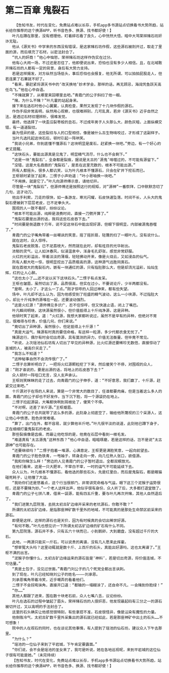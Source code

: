# 第二百章 鬼裂石
        【告知书友，时代在变化，免费站点难以长存，手机app多书源站点切换看书大势所趋，站长给你推荐的这个换源APP，听书音色多、换源、找书都好使！】
       叶凡在蹲在那里，没有搭理他，盯着碎石看了良久，心中恍然大悟，暗中大骂荣祥赌石坊奸诈无耻。
       他从《源天书》中学来的东西没有错误，是这家赌石坊作假，这些源石被剖开过，取走了里面的源，而后填充了石材，以密法封合了。
       “坑人的奸商！”他心中恼怒，荣祥赌石坊这样作伪实在过分。
       他有心大闹一场，不过还是忍住了，他即便说出来，恐怕也没有多少人相信。且，在北域敢开赌石坊的人都有一定的背景，身后有大势力支持。
       若是这样揭发，对方纵然当场低头，事后恐怕也会报复，他无所谓，可以拍拍屁股走人，但若连累了石寨就不好了。
       “看来，要赶紧将源天书中的‘改天换地’妙术学会，那样的话，再无顾忌，海阔凭鱼跃天高任鸟飞。”他在心中自语。
       “不赌就算了，从哪里来回哪里去吧。”青霞门的公子斜扫了他一眼。
       “赌，为什么不赌？”叶凡霍的站起身来。
       接下来在选石时他小心翼翼，认真检查，果然又发现了十几块作假的源石。
       作伪手段非常高明，纵然用心观察，也很难辨别，几可乱真，若非《源天书》近乎自然之法，是透过石材纹理辨析，很难发觉。
       最终，他选择了一块歪瓜裂枣般的丑石，不过成年男子人头那么大，颜色灰暗，上面纵横交错，有一道道裂纹。
       最为怪异的是，这些裂纹与人的口型相仿，像是被什么古生物啃咬过，才形成了这副样子。
       当叶凡选托起这块石后，顿时引起一阵哄笑。
       “我说小兄弟，你到底懂不懂源石？这块明显是废石，赶紧换一块吧。”旁边，有一个好心的老丈提醒。
       “这快石头，要能出源真是见鬼了，明显精气流尽，什么也不会剩下。”
       “这是一块‘鬼裂石’，全身都是裂痕，据说是太古的‘源鬼’啃噬过的，不可能有源留下。”
       “没错，这是大名鼎鼎的‘鬼裂石’，是丢在这里充数的，根本不可能出源。”
       所有人都摇头，很多人都讥笑，认为叶凡根本不懂源石，只会在矿井下挖石而已。
       王枢顿时紧张了起来，二愣子小声劝道：“叶小哥咱换一块吧。”
       “不用换，就是它了。”叶凡向源师傅示意，请他切开。
       尽管是一块“鬼裂石”，但源师傅还是按照这行的规矩，对“源神”一番祭拜，口中默默念叨了几句，这才动刀。
       他出手利索，刀走的很快，如一条游龙，寒光闪耀，石皮快速坠落，时间不长，人头大的鬼裂石便被剥下层层老皮，已不足拳头大。
       围观的人一致不看好，纷纷议论。
       “根本不可能出源，纯粹是浪费时间，直接一刀劈开算了。”
       “鬼裂石要是出源的话，我将这些石皮吞下去。”
       “时间要是倒退数十万年，说不定这块石中能出现好源，但眼下很明显，内部被源鬼吞噬了。”
       青霞门的公子嘴角带着一丝嘲讽的笑意，摇了摇折扇，轻蔑的扫了一眼叶凡，没有说什么。
       就在这时，众人惊呼。
       鬼裂石老皮脱落，已不足荔枝大，然而就在此时，却有炫目的光华射出。
       浓郁的灵气，让人如沐春风，似浸温泉中，浑身毛孔舒张，感觉非常舒服。
       火红的光彩溢出，带着淡淡的薄烟，轻轻拂动开来，像是火烧云，又如浸血的仙气。
       所有人都大吃一惊，很明显挖出了品质极高的源，这种源气远胜同类石。
       就在荔枝大的鬼裂石内，嵌有一块通红的源，只有指肚那么大，但是却流光溢彩，灿灿生辉，红的让人心醉。
       “这也太小了……还不足以买下这块石头。”二愣子有点发呆。
       王枢也皱眉，虽然切出了源，品质很高，但实在过小，不要说论斤，少半两都没有。
       “是啊，太小了，才这么一丁点。”刚才惊呼的人回过神来，都有些失望。
       场中，叶凡却不这么认为，因为他感受到了旺盛的精气波动，这么一小块源，不过指肚大小，却比十斤纯净的源堆在一起，还要波动强烈。
       “这是火红源！”源师傅见多识广，忍不住惊呼，但又快速止语，闭上了嘴巴。
       叶凡瞬间明晓，这块源虽然很小，但价值抵得上十斤纯净源，这是异种。
       他顿时笑了起来，道：“火红源，我想大家都听说过，虽然不是罕有的异种，但绝对不常见，很难得与珍贵，价值几何，你们来说。”
       “竟切出了异种源，虽然很小，但足抵得上十斤源！”
       “真是大运气，赌源有时真的要信命格，有这样一粒源，多少代都衣食无忧了。”
       赌源这行，偶尔有时会切出奇源，具有莫测的异力，价值无法衡量，但毕竟不常见。
       “听说，上次瑶池仙石坊有人切出了罕见的异种源，比火红源还要稀珍无数倍，直接惊动了圣城的人，被高价买走了。”
       “我怎么不知道？”
       “这种秘事自然不会流传很广了。”
       二愣子总算听明白了，一把将火红源颗粒挖了下来，然后傻笑个不停，对围观的众人，道：“刚才谁说的，要是出源的话，将地上的石皮吞下去？”
       众人顿时一阵哑口无言，没人支声承认。
       王枢则笑眯眯的走了过去，向青霞门的公子伸手，道：“不好意思，我们赢了，十斤源，赶紧交过来吧。”
       十斤源对于在场的人来说，算是一个非常大的数目了，任谁都要肉痛，但是当着这么多人的面，青霞门的公子却也不好发作，当下沉下脸，将一个源袋扔在地上。
       二愣子捡起源袋，大嘴都快咧到耳根处了，傻笑个不停。
       “不对啊，还差了半斤源。”王枢蹙眉。
       青霞门的公子总共就带了这么多的源，此刻身上彻底空了，输给他所蔑视的三个采源人，这让他心中愤懑，脸色非常难堪。
       “算了，出门在外，都不容易，就少算他半斤吧。”叶凡很平淡的说道，此刻他已蹲下身子，正在细细打量鬼裂石的老皮。
       那些裂痕像是齿痕，而最让他吃惊的是，他竟在石层中看到一根毛发。
       “难道真有‘太古源鬼’这种东西？”他心中自语，暗暗琢磨，若是这样的话，岂不是说“太古源神”也可能存在。
       “还要继续吗？”二愣子抱着一堆源，心满意足，王枢更是满脸笑意，一起向前望去。
       青霞门的公子脸色铁青，一甩袖子，转身走向一旁，向几位熟人张口，欲借源。
       “我和你赌怎么样！”旁边的人见青霞门的公子暂时退出，全都双眼放光。
       在他们看来，这是一只大肥羊，不宰白不宰，一时的运气不可能延续下去。
       众人认为，叶凡根本不懂源石，看他选的那些石头，先是红里白，而后是鬼裂石，都是瞎猫碰死耗子，让他撞了大运。
       “我劝你们还是悠着点，这个行当很邪门，非常讲究命格与气运，眼下这三个泥猴子运势很旺，还是不要赌为妙。”一个老人这样出声，他似乎很有身份，众人听了后，大多都打退堂鼓了。
       青霞门的公子七拼八凑，借来一袋源，能有四五斤重，要与叶凡再次开赌，其他人自然退后了。
       “我们进第九层院落，去挑太初古矿边缘开采来的老坑源石，你敢不敢？”
       所谓的太初古矿边缘，是指那座神矿数千里外的地域，不可能真的是那处生命禁区前采来的源石。
       即便是这样，这样的源石也是天价，因为有时候真的会切出稀世好源。
       “有何不敢。”叶凡也想见识一下所谓太初古矿边缘的矿石有什么不同。
       第九层院落，源石并不多，只有五六十块而已，小到鹅卵，大到磨盘，没有超过千斤的大石。
       此地，一两源只能买一斤石，可以说贵的离谱，没有几人愿来此挥霍。
       “想宰冤大头吗？这里动辄就是数十斤、上百斤的石头，真能出好源吗，这也太离谱了。”王枢不满的出言。
       “泥猴子你懂什么，太初古矿边缘运来的源石皆是‘神料’，若是切出奇源，将价值连城，不可估量。”
       “真是土包子，没见过世面。”青霞门刘公子的几个死党全都出言讽刺。
       到了现在，叶凡已经知晓刘公子的姓名————刘承恩。
       刘承恩嘴角带着冷笑，近乎嘲弄的看着他们。
       二愣子不会拐弯抹角，直接开口道：“都输的一塌糊涂了，还自命不凡，一会赌到你脸绿！”
       “你……”
       其他人都跟了进来，围在数十块老石前，众人七嘴八舌，议论纷纷。
       叶凡在选石的过程中皱起了眉头，荣祥赌石坊的人很奸恶，他发现最起码有三分之一的源石被切开过，又以高明的手法封合了。
       这里的石头确实让他感觉很特别，有些拿捏不准，石皮很怪异，像是沾染有魔性的力量。
       他倒吸冷气，太初古矿数千里外采集出的源石就已经如此，若是那座神矿中出土的石头……不可想象！
       院中的人在观石的同时，也在谈论其他事情，有人提到了瑶池的仙石坊，建议众人下午去那里。
       “为什么？”
       “瑶池的一位仙子来到了平岩城，下午肯定要露面。”
       “你们说，会不会是瑶池的圣女来了，我可是听说，她在各地巡视呢，来到平岩城的这位仙子很有可能是她。”（未完待续）
       【告知书友，时代在变化，免费站点难以长存，手机app多书源站点切换看书大势所趋，站长给你推荐的这个换源APP，听书音色多、换源、找书都好使！】